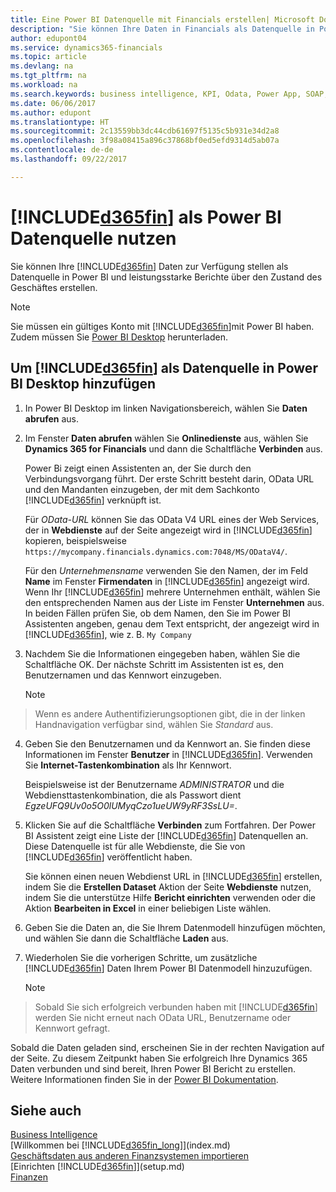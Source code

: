 ```yaml
---
title: Eine Power BI Datenquelle mit Financials erstellen| Microsoft Docs
description: "Sie können Ihre Daten in Financials als Datenquelle in Power BI bereitstellen und leistungsstarke Berichte über den Zustand des Geschäftes erstellen."
author: edupont04
ms.service: dynamics365-financials
ms.topic: article
ms.devlang: na
ms.tgt_pltfrm: na
ms.workload: na
ms.search.keywords: business intelligence, KPI, Odata, Power App, SOAP, analysis
ms.date: 06/06/2017
ms.author: edupont
ms.translationtype: HT
ms.sourcegitcommit: 2c13559bb3dc44cdb61697f5135c5b931e34d2a8
ms.openlocfilehash: 3f98a08415a896c37868bf0ed5efd9314d5ab07a
ms.contentlocale: de-de
ms.lasthandoff: 09/22/2017

---
```

# <a name="using-included365finincludesd365finmdmd-as-a-power-bi-data-source"></a>[!INCLUDE[d365fin](includes/d365fin_md.md)] als Power BI Datenquelle nutzen
Sie können Ihre [!INCLUDE[d365fin](includes/d365fin_md.md)] Daten zur Verfügung stellen als Datenquelle in Power BI und leistungsstarke Berichte über den Zustand des Geschäftes erstellen.  

> [!NOTE]  
>   Sie müssen ein gültiges Konto mit  [!INCLUDE[d365fin](includes/d365fin_md.md)]mit Power BI haben. Zudem müssen Sie [Power BI Desktop](https://powerbi.microsoft.com/en-us/desktop/) herunterladen.  

## <a name="to-add-included365finincludesd365finmdmd-as-a-data-source-in-power-bi-desktop"></a>Um [!INCLUDE[d365fin](includes/d365fin_md.md)] als Datenquelle in Power BI Desktop hinzufügen
1. In Power BI Desktop im linken Navigationsbereich, wählen Sie **Daten abrufen** aus.
2. Im Fenster **Daten abrufen** wählen Sie **Onlinedienste** aus, wählen Sie **Dynamics 365 for Financials** und dann die Schaltfläche **Verbinden** aus.

   Power Bi zeigt einen Assistenten an, der Sie durch den Verbindungsvorgang führt. Der erste Schritt besteht darin, OData URL und den Mandanten einzugeben, der mit dem Sachkonto [!INCLUDE[d365fin](includes/d365fin_md.md)] verknüpft ist.  

   Für *OData-URL* können Sie das OData V4 URL eines der Web Services, der in **Webdienste** auf der Seite angezeigt wird in [!INCLUDE[d365fin](includes/d365fin_md.md)] kopieren, beispielsweise `https://mycompany.financials.dynamics.com:7048/MS/ODataV4/`.  

   Für den *Unternehmensname* verwenden Sie den Namen, der im Feld **Name** im Fenster **Firmendaten** in [!INCLUDE[d365fin](includes/d365fin_md.md)] angezeigt wird. Wenn Ihr [!INCLUDE[d365fin](includes/d365fin_md.md)] mehrere Unternehmen enthält, wählen Sie den entsprechenden Namen aus der Liste im Fenster **Unternehmen** aus. In beiden Fällen prüfen Sie, ob dem Namen, den Sie im Power BI Assistenten angeben, genau dem Text entspricht, der angezeigt wird in [!INCLUDE[d365fin](includes/d365fin_md.md)], wie z. B. `My Company`
3. Nachdem Sie die Informationen eingegeben haben, wählen Sie die Schaltfläche OK. Der nächste Schritt im Assistenten ist es, den Benutzernamen und das Kennwort einzugeben.

   > [!NOTE]  
>    Wenn es andere Authentifizierungsoptionen gibt, die in der linken Handnavigation verfügbar sind, wählen Sie *Standard* aus.
4. Geben Sie den Benutzernamen und da Kennwort an. Sie finden diese Informationen im Fenster **Benutzer** in [!INCLUDE[d365fin](includes/d365fin_md.md)]. Verwenden Sie **Internet-Tastenkombination** als Ihr Kennwort.

   Beispielsweise ist der Benutzername *ADMINISTRATOR* und die Webdiensttastenkombination, die als Passwort dient *EgzeUFQ9Uv0o5O0lUMyqCzo1ueUW9yRF3SsLU=*.
5. Klicken Sie auf die Schaltfläche **Verbinden** zum Fortfahren. Der Power BI Assistent zeigt eine Liste der [!INCLUDE[d365fin](includes/d365fin_md.md)] Datenquellen an. Diese Datenquelle ist für alle Webdienste, die Sie von [!INCLUDE[d365fin](includes/d365fin_md.md)] veröffentlicht haben.

   Sie können einen neuen Webdienst URL in [!INCLUDE[d365fin](includes/d365fin_md.md)] erstellen, indem Sie die **Erstellen Dataset** Aktion der Seite **Webdienste** nutzen, indem Sie die unterstütze Hilfe **Bericht einrichten** verwenden oder die Aktion **Bearbeiten in Excel** in einer beliebigen Liste wählen.

6. Geben Sie die Daten an, die Sie Ihrem Datenmodell hinzufügen möchten, und wählen Sie dann die Schaltfläche **Laden** aus.
7. Wiederholen Sie die vorherigen Schritte, um zusätzliche [!INCLUDE[d365fin](includes/d365fin_md.md)] Daten Ihrem Power BI Datenmodell hinzuzufügen.

   > [!NOTE]  
>    Sobald Sie sich erfolgreich verbunden haben mit [!INCLUDE[d365fin](includes/d365fin_md.md)] werden Sie nicht erneut nach OData URL, Benutzername oder Kennwort gefragt.

Sobald die Daten geladen sind, erscheinen Sie in der rechten Navigation auf der Seite. Zu diesem Zeitpunkt haben Sie erfolgreich Ihre Dynamics 365 Daten verbunden und sind bereit, Ihren Power BI Bericht zu erstellen. Weitere Informationen finden Sie in der [Power BI Dokumentation](https://powerbi.microsoft.com/documentation/powerbi-landing-page/).

## <a name="see-also"></a>Siehe auch
[Business Intelligence](bi.md)  
[Willkommen bei [!INCLUDE[d365fin_long](includes/d365fin_long_md.md)]](index.md)  
[Geschäftsdaten aus anderen Finanzsystemen importieren](upload-data.md)  
[Einrichten [!INCLUDE[d365fin](includes/d365fin_md.md)]](setup.md)  
[Finanzen](finance.md)  

